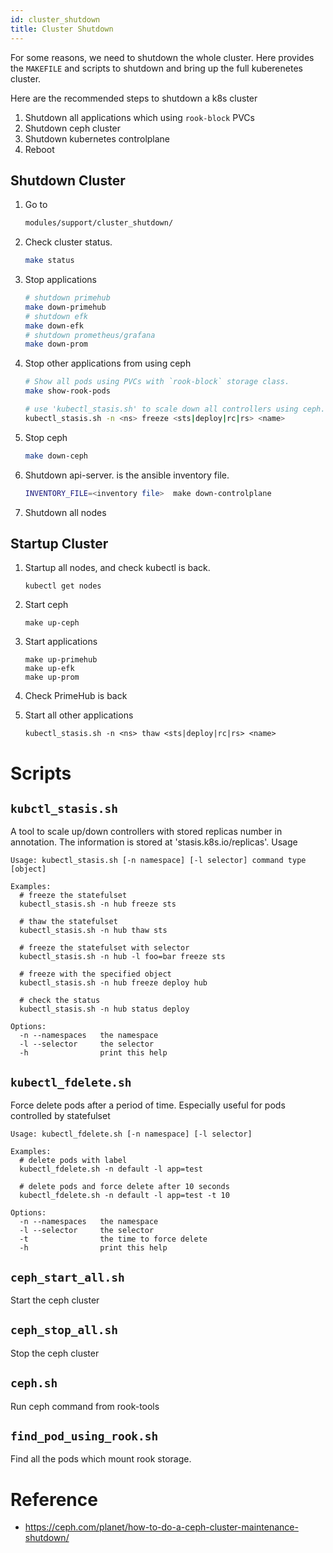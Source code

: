 ```yaml
---
id: cluster_shutdown
title: Cluster Shutdown
---
```


For some reasons, we need to shutdown the whole cluster. Here provides the `MAKEFILE` and scripts to shutdown and bring up the full kuberenetes cluster.

Here are the recommended steps to shutdown a k8s cluster

1. Shutdown all applications which using `rook-block` PVCs
1. Shutdown ceph cluster
1. Shutdown kubernetes controlplane
1. Reboot

## Shutdown Cluster

1. Go to
   ```bash
   modules/support/cluster_shutdown/
   ```
1. Check cluster status.

   ```bash
   make status
   ```

1. Stop applications

   ```bash
   # shutdown primehub
   make down-primehub
   # shutdown efk
   make down-efk
   # shutdown prometheus/grafana
   make down-prom
   ```

1. Stop other applications from using ceph

   ```bash
   # Show all pods using PVCs with `rook-block` storage class.
   make show-rook-pods

   # use 'kubectl_stasis.sh' to scale down all controllers using ceph.
   kubectl_stasis.sh -n <ns> freeze <sts|deploy|rc|rs> <name>
   ```

1. Stop ceph

   ```bash
   make down-ceph
   ```

1. Shutdown api-server. <inventory file> is the ansible inventory file.

   ```bash
   INVENTORY_FILE=<inventory file>  make down-controlplane
   ```

1. Shutdown all nodes

## Startup Cluster

1. Startup all nodes, and check kubectl is back.

   ```
   kubectl get nodes
   ```

1. Start ceph

   ```
   make up-ceph
   ```

1. Start applications

   ```
   make up-primehub
   make up-efk
   make up-prom
   ```

1. Check PrimeHub is back
1. Start all other applications

   ```
   kubectl_stasis.sh -n <ns> thaw <sts|deploy|rc|rs> <name>
   ```

# Scripts

## `kubctl_stasis.sh`

A tool to scale up/down controllers with stored replicas number in annotation.
The information is stored at 'stasis.k8s.io/replicas'. Usage

```
Usage: kubectl_stasis.sh [-n namespace] [-l selector] command type [object]

Examples:
  # freeze the statefulset
  kubectl_stasis.sh -n hub freeze sts

  # thaw the statefulset
  kubectl_stasis.sh -n hub thaw sts

  # freeze the statefulset with selector
  kubectl_stasis.sh -n hub -l foo=bar freeze sts

  # freeze with the specified object
  kubectl_stasis.sh -n hub freeze deploy hub

  # check the status
  kubectl_stasis.sh -n hub status deploy

Options:
  -n --namespaces   the namespace
  -l --selector     the selector
  -h                print this help
```

## `kubectl_fdelete.sh`

Force delete pods after a period of time. Especially useful for pods controlled by statefulset

```
Usage: kubectl_fdelete.sh [-n namespace] [-l selector]

Examples:
  # delete pods with label
  kubectl_fdelete.sh -n default -l app=test

  # delete pods and force delete after 10 seconds
  kubectl_fdelete.sh -n default -l app=test -t 10

Options:
  -n --namespaces   the namespace
  -l --selector     the selector
  -t                the time to force delete
  -h                print this help
```

## `ceph_start_all.sh`

Start the ceph cluster

## `ceph_stop_all.sh`

Stop the ceph cluster

## `ceph.sh`

Run ceph command from rook-tools

## `find_pod_using_rook.sh`

Find all the pods which mount rook storage.

# Reference

- https://ceph.com/planet/how-to-do-a-ceph-cluster-maintenance-shutdown/
